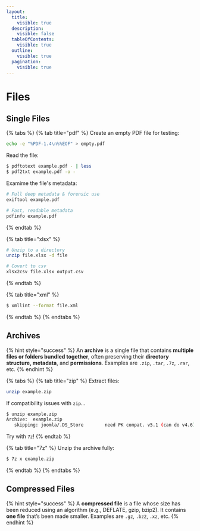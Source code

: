 ```yaml
---
layout:
  title:
    visible: true
  description:
    visible: false
  tableOfContents:
    visible: true
  outline:
    visible: true
  pagination:
    visible: true
---
```


# Files

## Single Files

{% tabs %}
{% tab title="pdf" %}
Create an empty PDF file for testing:

```bash
echo -e "%PDF-1.4\n%%EOF" > empty.pdf
```

Read the file:

```bash
$ pdftotext example.pdf - | less
$ pdf2txt example.pdf -o -
```

Examime the file's metadata:

```bash
# Full deep metadata & forensic use
exiftool example.pdf

# Fast, readable metadata
pdfinfo example.pdf
```
{% endtab %}

{% tab title="xlsx" %}
```bash
# Unzip to a directory
unzip file.xlsx -d file

# Covert to csv
xlsx2csv file.xlsx output.csv
```
{% endtab %}

{% tab title="xml" %}
```bash
$ xmllint --format file.xml
```
{% endtab %}
{% endtabs %}

## Archives

{% hint style="success" %}
An **archive** is a single file that contains **multiple files or folders bundled together**, often preserving their **directory structure, metadata**, and **permissions**. Examples are `.zip`, `.tar`, `.7z`, `.rar`, etc.
{% endhint %}

{% tabs %}
{% tab title="zip" %}
Extract files:

```bash
unzip example.zip
```

If compatibility issues with `zip`...

```bash
$ unzip example.zip
Archive:  example.zip
   skipping: joomla/.DS_Store        need PK compat. v5.1 (can do v4.6)
```

Try with `7z`!
{% endtab %}

{% tab title="7z" %}
Unzip the archive fully:

```bash
$ 7z x example.zip
```
{% endtab %}
{% endtabs %}

## Compressed Files

{% hint style="success" %}
A **compressed file** is a file whose size has been reduced using an algorithm (e.g., DEFLATE, gzip, bzip2). It contains **one file** that’s been made smaller. Examples are `.gz`, `.bz2`, `.xz`, etc.
{% endhint %}
